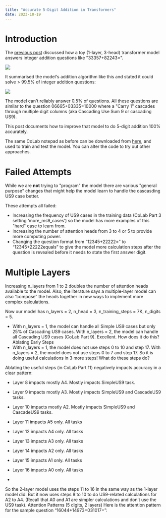 ```yaml
---
title: "Accurate 5-Digit Addition in Transformers"
date: 2023-10-19
---
```

# Introduction
The <a href="{{site.url}}/2023/10/14/Understanding-Addition.html">previous post</a> discussed how a toy (1-layer, 3-head) transformer model answers integer addition questions like "33357+82243=". 

<img src="{{site.url}}/assets/AdditionQuestionAnswer.svg" style="display: block; margin: auto;" />

It summarised the model's addition algorithm like this and stated it could solve > 99.5% of integer addition questions:

<img src="{{site.url}}/assets/StaircaseA3_Summary.svg" style="display: block; margin: auto;" />

The model can't reliably answer 0.5% of questions. 
All these questions are similar to the question 06665+03335=10000 where a "Carry 1" cascades through multiple digit columns (aka Cascading Use Sum 9 or cascading US9). 

This post documents how to improve that model to do 5-digit addition 100% accurately.

The same CoLab notepad as before can be downloaded from <a href="{{site.url}}/assets/Accurate_Addition_in_Transformers.ipynb">here</a>, 
and used to train and test the model. You can alter the code to try out other approaches.

# Failed Attempts
While we are **not** trying to "program" the model there are various "general purpose" changes that might help the model learn to handle the cascasding US9 case better.

These attempts all failed:
- Increasing the frequency of US9 cases in the training data (CoLab Part 3 setting ‘more_ms9_cases’) so the model has more examples of this "hard" case to learn from.
- Increasing the number of attention heads from 3 to 4 or 5 to provide more computing power.
- Changing the question format from “12345+22222=” to “12345+22222equals” to give the model more calculation steps after the question is revealed before it needs to state the first answer digit.

# Multiple Layers
Increasing n_layers from 1 to 2 doubles the number of attention heads available to the model. 
Also, the literature says a multiple-layer model can also “compose” the heads together in new ways to implement more complex calculations. 

Now our model has n_layers = 2, n_head = 3, n_training_steps = 7K, n_digits = 5.
- With n_layers = 1, the model can handle all Simple US9 cases but only 25% of Cascading US9 cases. With n_layers = 2, the model can handle all Cascading US9 cases (CoLab Part 9). Excellent. How does it do this? 
Ablating Early Steps
- With n_layers = 1, the model does not use steps 0 to 10 and step 17. With n_layers = 2, the model does not use steps 0 to 7 and step 17. So it is doing useful calculations in 3 more steps! What do these steps do?

Ablating the useful steps (in CoLab Part 11) negatively impacts accuracy in a clear pattern: 
- Layer 8 impacts mostly A4. Mostly impacts SimpleUS9 task.
- Layer 9 impacts mostly A3. Mostly impacts SimpleUS9 and CascadeUS9 tasks.
- Layer 10 impacts mostly A2. Mostly impacts SimpleUS9 and CascadeUS9 tasks.
- Layer 11 impacts A5 only. All tasks
- Layer 12 impacts A4 only. All tasks
- Layer 13 impacts A3 only. All tasks
- Layer 14 impacts A2 only. All tasks
- Layer 15 impacts A1 only. All tasks
- Layer 16 impacts A0 only. All tasks

- 

So the 2-layer model uses the steps 11 to 16 in the same way as the 1-layer model did. But it now uses steps 8 to 10 to do US9-related calculations for A2 to A4. (Recall that A0 and A1 are simpler calculations and don’t use the US9 task).
Attention Patterns (5 digits, 2 layers)
Here is the attention pattern for the sample question “16044+14973=031017=”:
